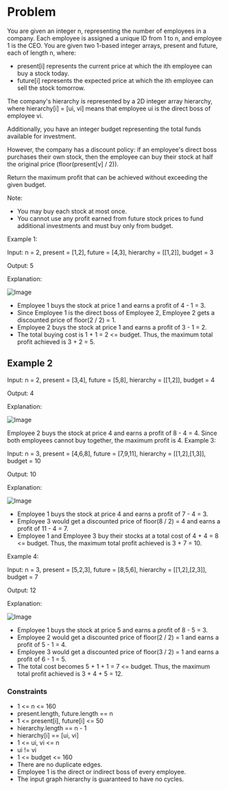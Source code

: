 # Problem

You are given an integer n, representing the number of employees in a company. Each employee is assigned a unique ID from 1 to n, and employee 1 is the CEO. You are given two 1-based integer arrays, present and future, each of length n, where:

- present[i] represents the current price at which the ith employee can buy a stock today.
- future[i] represents the expected price at which the ith employee can sell the stock tomorrow.

The company's hierarchy is represented by a 2D integer array hierarchy, where hierarchy[i] = [ui, vi] means that employee ui is the direct boss of employee vi.

Additionally, you have an integer budget representing the total funds available for investment.

However, the company has a discount policy: if an employee's direct boss purchases their own stock, then the employee can buy their stock at half the original price (floor(present[v] / 2)).

Return the maximum profit that can be achieved without exceeding the given budget.

Note:

- You may buy each stock at most once.
- You cannot use any profit earned from future stock prices to fund additional investments and must buy only from budget.
 
Example 1:

Input: n = 2, present = [1,2], future = [4,3], hierarchy = [[1,2]], budget = 3

Output: 5

Explanation:

![Image](https://assets.leetcode.com/uploads/2025/04/09/screenshot-2025-04-10-at-053641.png)

- Employee 1 buys the stock at price 1 and earns a profit of 4 - 1 = 3.
- Since Employee 1 is the direct boss of Employee 2, Employee 2 gets a discounted price of floor(2 / 2) = 1.
- Employee 2 buys the stock at price 1 and earns a profit of 3 - 1 = 2.
- The total buying cost is 1 + 1 = 2 <= budget. Thus, the maximum total profit achieved is 3 + 2 = 5.

## Example 2

Input: n = 2, present = [3,4], future = [5,8], hierarchy = [[1,2]], budget = 4

Output: 4

Explanation:

![Image](https://assets.leetcode.com/uploads/2025/04/09/screenshot-2025-04-10-at-053641.png)

Employee 2 buys the stock at price 4 and earns a profit of 8 - 4 = 4.
Since both employees cannot buy together, the maximum profit is 4.
Example 3:

Input: n = 3, present = [4,6,8], future = [7,9,11], hierarchy = [[1,2],[1,3]], budget = 10

Output: 10

Explanation:

![Image](https://assets.leetcode.com/uploads/2025/04/09/image.png)

- Employee 1 buys the stock at price 4 and earns a profit of 7 - 4 = 3.
- Employee 3 would get a discounted price of floor(8 / 2) = 4 and earns a profit of 11 - 4 = 7.
- Employee 1 and Employee 3 buy their stocks at a total cost of 4 + 4 = 8 <= budget. Thus, the maximum total profit achieved is 3 + 7 = 10.

Example 4:

Input: n = 3, present = [5,2,3], future = [8,5,6], hierarchy = [[1,2],[2,3]], budget = 7

Output: 12

Explanation:

![Image](https://assets.leetcode.com/uploads/2025/04/09/screenshot-2025-04-10-at-054114.png)

- Employee 1 buys the stock at price 5 and earns a profit of 8 - 5 = 3.
- Employee 2 would get a discounted price of floor(2 / 2) = 1 and earns a profit of 5 - 1 = 4.
- Employee 3 would get a discounted price of floor(3 / 2) = 1 and earns a profit of 6 - 1 = 5.
- The total cost becomes 5 + 1 + 1 = 7 <= budget. Thus, the maximum total profit achieved is 3 + 4 + 5 = 12.
 
### Constraints

- 1 <= n <= 160
- present.length, future.length == n
- 1 <= present[i], future[i] <= 50
- hierarchy.length == n - 1
- hierarchy[i] == [ui, vi]
- 1 <= ui, vi <= n
- ui != vi
- 1 <= budget <= 160
- There are no duplicate edges.
- Employee 1 is the direct or indirect boss of every employee.
- The input graph hierarchy is guaranteed to have no cycles.
